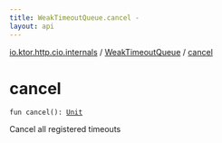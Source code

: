 ```yaml
---
title: WeakTimeoutQueue.cancel - 
layout: api
---
```


<div class='api-docs-breadcrumbs'><a href="../index.html">io.ktor.http.cio.internals</a> / <a href="index.html">WeakTimeoutQueue</a> / <a href="./cancel.html">cancel</a></div>

# cancel

<div class="signature"><code><span class="keyword">fun </span><span class="identifier">cancel</span><span class="symbol">(</span><span class="symbol">)</span><span class="symbol">: </span><a href="https://kotlinlang.org/api/latest/jvm/stdlib/kotlin/-unit/index.html"><span class="identifier">Unit</span></a></code></div>

Cancel all registered timeouts

